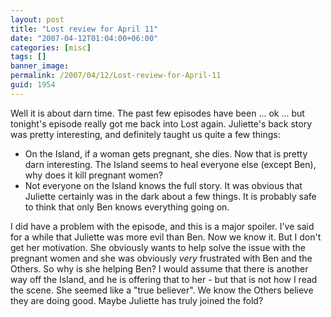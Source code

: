 ```yaml
---
layout: post
title: "Lost review for April 11"
date: "2007-04-12T01:04:00+06:00"
categories: [misc]
tags: []
banner_image: 
permalink: /2007/04/12/Lost-review-for-April-11
guid: 1954
---
```


Well it is about darn time. The past few episodes have been ... ok ... but tonight's episode really got me back into Lost again. Juliette's back story was pretty interesting, and definitely taught us quite a few things:

<ul>
<li>On the Island, if a woman gets pregnant, she dies. Now that is pretty darn interesting. The Island seems to heal everyone else (except Ben), why does it kill pregnant women?
<li>Not everyone on the Island knows the full story. It was obvious that Juliette certainly was in the dark about a few things. It is probably safe to think that only Ben knows everything going on.
</ul>

I did have a problem with the episode, and this is a major spoiler. I've said for a while that Juliette was more evil than Ben. Now we know it. But I don't get her motivation. She obviously wants to help solve the issue with the pregnant women and she was obviously <i>very</i> frustrated with Ben and the Others. So why is she helping Ben? I would assume that there is another way off the Island, and he is offering that to her - but that is not how I read the scene. She seemed like a "true believer". We know the Others believe they are doing good. Maybe Juliette has truly joined the fold?